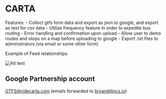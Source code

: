 # CARTA

Features:
	- Collect gtfs form data and export as json to google, and export as text for csv data
	- Utilize frequency feature in order to expedite bus routing
	- Error handling and confirmation upon upload
	- Allow user to demo routes and stops on a map before uploading to google
	- Export .txt files to administrators (via email or some other form)


Example of Feed relationships

![Alt text](https://developers.google.com/transit/images/gtfs-feed-diagram.png)

## Google Partnership account
GTFS@ridecarta.com (emails forwarded to bryan@lincs.io)


